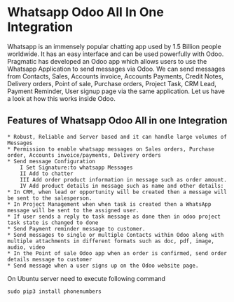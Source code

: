 Whatsapp Odoo All In One Integration
====================================
Whatsapp is an immensely popular chatting app used by 1.5 Billion people worldwide.
It has an easy interface and can be used powerfully with Odoo.
Pragmatic has developed an Odoo app which allows users to use the Whatsapp Application to send messages via Odoo.
We can send messages from Contacts, Sales, Accounts invoice, Accounts Payments, Credit Notes, Delivery orders, 
Point of sale, Purchase orders, Project Task, CRM Lead, Payment Reminder, User signup page via the same application. 
Let us have a look at how this works inside Odoo.

Features of Whatsapp Odoo All in one Integration
------------------------------------------------
    * Robust, Reliable and Server based and it can handle large volumes of Messages
    * Permission to enable whatsapp messages on Sales orders, Purchase order, Accounts invoice/payments, Delivery orders
    * Send message Configuration
        I Set Signature:to whatsapp Messages
        II Add to chatter
        III Add order product information in message such as order amount.
        IV Add product details in message such as name and other details:
    * In CRM, when lead or opportunity will be created then a message will be sent to the salesperson.
    * In Project Management when when task is created then a WhatsApp message will be sent to the assigned user.
    * If user sends a reply to task message as done then in odoo project task state is changed to done
    * Send Payment reminder message to customer.
    * Send messages to single or multiple Contacts within Odoo along with multiple attachments in different formats such as doc, pdf, image, audio, video
    * In the Point of sale Odoo app when an order is confirmed, send order details message to customer
    * Send message when a user signs up on the Odoo website page.


On Ubuntu server need to execute following command

``sudo pip3 install phonenumbers``